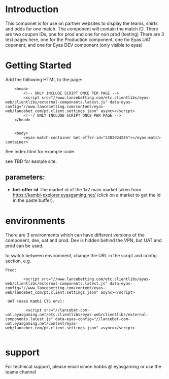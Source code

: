 # Introduction 
This componet is for use on partner websites to display the teams, shirts and odds for one match. 
The component will contain the match ID.
There are two coupon IDs, one for prod and one for non prod (testing)
There are 3 test pages here, one for the Production component, one for Eyas UAT coponent, and one for  Eyas DEV component (only visible to eyas)

# Getting Started
Add the following HTML to the page:

```
    <head>
        <!-- ONLY INCLUDE SCRIPT ONCE PER PAGE -->
        <script src="//www.lancebetting.com/etc.clientlibs/eyas-web/clientlibs/external-components.latest.js" data-eyas-config="//www.lancebetting.com/content/eyas-web/lancebet_com/pt.client.settings.json" async></script>
        <!--/ ONLY INCLUDE SCRIPT ONCE PER PAGE -->
    </head>


    <body>
        <eyas-match-container bet-offer-id="2282924245"></eyas-match-container>
```

See index.html for example code. 

see TBD for eample site.

## parameters:
 - **bet-offer-id** The market id of the 1x2 main market taken from https://kambi-explorer.eyasgaming.net/ (click on a market to get the id in the paste buffer).

# environments
There are 3 environments which can have different versions of the component, dev, uat and prod.
Dev is hidden behind the VPN, but UAT and prod can be used.

to switch between environment, change the URL in the script and config section, e.g.

```
Prod:

        <script src="//www.lancebetting.com/etc.clientlibs/eyas-web/clientlibs/external-components.latest.js" data-eyas-config="//www.lancebetting.com/content/eyas-web/lancebet_com/pt.client.settings.json" async></script>

 UAT (uses Kambi CTS env):

         <script src="//lancebet-com-uat.eyasgaming.net/etc.clientlibs/eyas-web/clientlibs/external-components.latest.js" data-eyas-config="//lancebet-com-uat.eyasgaming.net/content/eyas-web/lancebet_com/pt.client.settings.json" async></script>
        
```


# support
For technical support, please email simon hobbs @ eyasgaming or use the teams channel